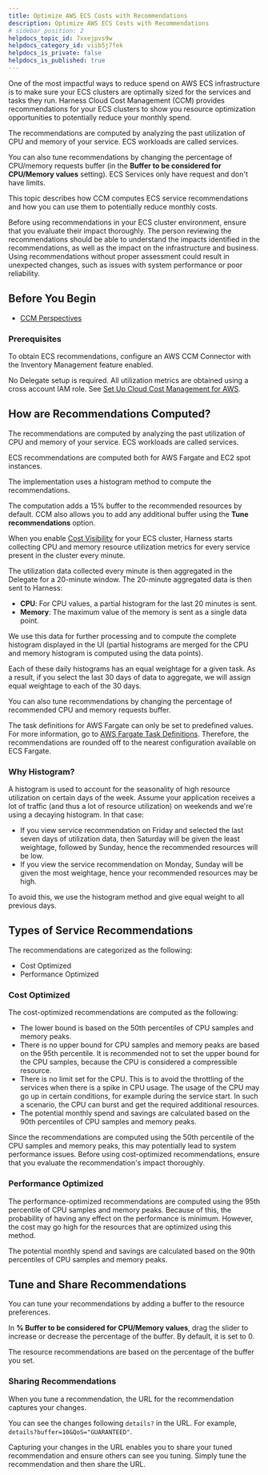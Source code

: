 ```yaml
---
title: Optimize AWS ECS Costs with Recommendations
description: Optimize AWS ECS Costs with Recommendations
# sidebar_position: 2
helpdocs_topic_id: 7xxejpvs9w
helpdocs_category_id: viib5j7fek
helpdocs_is_private: false
helpdocs_is_published: true
---
```


One of the most impactful ways to reduce spend on AWS ECS infrastructure is to make sure your ECS clusters are optimally sized for the services and tasks they run. Harness Cloud Cost Management (CCM) provides recommendations for your ECS clusters to show you resource optimization opportunities to potentially reduce your monthly spend.

The recommendations are computed by analyzing the past utilization of CPU and memory of your service. ECS workloads are called services.

You can also tune recommendations by changing the percentage of CPU/memory requests buffer (in the **Buffer to be considered for CPU/Memory values** setting). ECS Services only have request and don't have limits.

This topic describes how CCM computes ECS service recommendations and how you can use them to potentially reduce monthly costs.

Before using recommendations in your ECS cluster environment, ensure that you evaluate their impact thoroughly. The person reviewing the recommendations should be able to understand the impacts identified in the recommendations, as well as the impact on the infrastructure and business.  
Using recommendations without proper assessment could result in unexpected changes, such as issues with system performance or poor reliability.

## Before You Begin

* [CCM Perspectives](../2-ccm-perspectives/1-create-cost-perspectives.md)

### Prerequisites

To obtain ECS recommendations, configure an AWS CCM Connector with the Inventory Management feature enabled.

No Delegate setup is required. All utilization metrics are obtained using a cross account IAM role.
See [Set Up Cloud Cost Management for AWS](../../1-onboard-with-cloud-cost-management/set-up-cloud-cost-management/set-up-cost-visibility-for-aws.md).

## How are Recommendations Computed?

The recommendations are computed by analyzing the past utilization of CPU and memory of your service. ECS workloads are called services.

ECS recommendations are computed both for AWS Fargate and EC2 spot instances. 

The implementation uses a histogram method to compute the recommendations.

The computation adds a 15% buffer to the recommended resources by default. CCM also allows you to add any additional buffer using the **Tune recommendations** option.

When you enable [Cost Visibility](../../1-onboard-with-cloud-cost-management/set-up-cloud-cost-management/set-up-cost-visibility-for-kubernetes.md) for your ECS cluster, Harness starts collecting CPU and memory resource utilization metrics for every service present in the cluster every minute.

The utilization data collected every minute is then aggregated in the Delegate for a 20-minute window. The 20-minute aggregated data is then sent to Harness:

* **CPU**: For CPU values, a partial histogram for the last 20 minutes is sent.
* **Memory**: The maximum value of the memory is sent as a single data point.

We use this data for further processing and to compute the complete histogram displayed in the UI (partial histograms are merged for the CPU and memory histogram is computed using the data points).

Each of these daily histograms has an equal weightage for a given task. As a result, if you select the last 30 days of data to aggregate, we will assign equal weightage to each of the 30 days.

You can also tune recommendations by changing the percentage of recommended CPU and memory requests buffer.

The task definitions for AWS Fargate can only be set to predefined values. For more information, go to [AWS Fargate Task Definitions](https://docs.aws.amazon.com/AmazonECS/latest/userguide/fargate-task-defs.html). Therefore, the recommendations are rounded off to the nearest configuration available on ECS Fargate.

### Why Histogram?

A histogram is used to account for the seasonality of high resource utilization on certain days of the week. Assume your application receives a lot of traffic (and thus a lot of resource utilization) on weekends and we're using a decaying histogram. In that case:

* If you view service recommendation on Friday and selected the last seven days of utilization data, then Saturday will be given the least weightage, followed by Sunday, hence the recommended resources will be low.
* If you view the service recommendation on Monday, Sunday will be given the most weightage, hence your recommended resources may be high.

To avoid this, we use the histogram method and give equal weight to all previous days.

## Types of Service Recommendations

The recommendations are categorized as the following:

* Cost Optimized
* Performance Optimized

### Cost Optimized

The cost-optimized recommendations are computed as the following:

* The lower bound is based on the 50th percentiles of CPU samples and memory peaks.
* There is no upper bound for CPU samples and memory peaks are based on the 95th percentile. It is recommended not to set the upper bound for the CPU samples, because the CPU is considered a compressible resource.
* There is no limit set for the CPU. This is to avoid the throttling of the services when there is a spike in CPU usage. The usage of the CPU may go up in certain conditions, for example during the service start. In such a scenario, the CPU can burst and get the required additional resources.
* The potential monthly spend and savings are calculated based on the 90th percentiles of CPU samples and memory peaks.

Since the recommendations are computed using the 50th percentile of the CPU samples and memory peaks, this may potentially lead to system performance issues. Before using cost-optimized recommendations, ensure that you evaluate the recommendation's impact thoroughly.

### Performance Optimized

The performance-optimized recommendations are computed using the 95th percentile of CPU samples and memory peaks. Because of this, the probability of having any effect on the performance is minimum. However, the cost may go high for the resources that are optimized using this method.

The potential monthly spend and savings are calculated based on the 90th percentiles of CPU samples and memory peaks.

## Tune and Share Recommendations

You can tune your recommendations by adding a buffer to the resource preferences.

In **% Buffer to be considered for CPU/Memory values**, drag the slider to increase or decrease the percentage of the buffer. By default, it is set to 0.

The resource recommendations are based on the percentage of the buffer you set.

### Sharing Recommendations

When you tune a recommendation, the URL for the recommendation captures your changes.

You can see the changes following `details?` in the URL. For example, `details?buffer=10&QoS="GUARANTEED"`.

Capturing your changes in the URL enables you to share your tuned recommendation and ensure others can see you tuning. Simply tune the recommendation and then share the URL.

